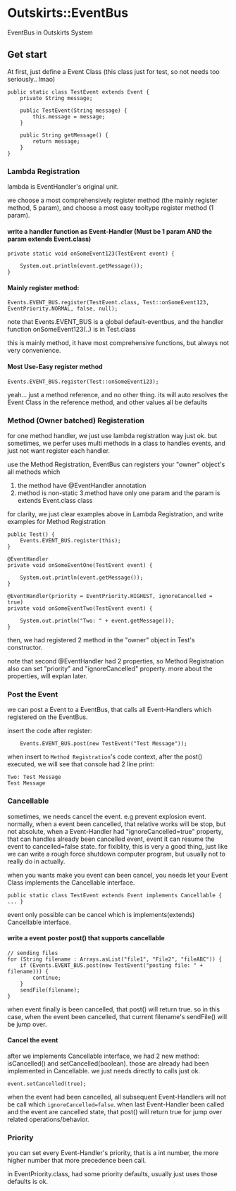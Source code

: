 # Outskirts::EventBus

EventBus in Outskirts System



## Get start

At first, just define a Event Class (this class just for test, so not needs too seriously.. lmao)

```
public static class TestEvent extends Event {
    private String message;

    public TestEvent(String message) {
        this.message = message;
    }

    public String getMessage() {
        return message;
    }
}
```

### Lambda Registration

lambda is EventHandler's original unit.

we choose a most comprehensively register method (the mainly register method, 5 param), and choose a most easy tooltype register method (1 param).

#### write a handler function as Event-Handler (Must be 1 param AND the param extends Event.class)

```
private static void onSomeEvent123(TestEvent event) {

    System.out.println(event.getMessage());
}
```

#### Mainly register method:

```
Events.EVENT_BUS.register(TestEvent.class, Test::onSomeEvent123, EventPriority.NORMAL, false, null);
```
note that Events.EVENT_BUS is a global default-eventbus, and the handler function onSomeEvent123(..) is in Test.class

this is mainly method, it have most comprehensive functions, but always not very convenience.

#### Most Use-Easy register method

```
Events.EVENT_BUS.register(Test::onSomeEvent123);
```

yeah... just a method reference, and no other thing. its will auto resolves the Event Class in the reference method, and other values all be defaults

### Method (Owner batched) Registeration

for one method handler, we just use lambda registration way just ok. but sometimes, we perfer uses multi methods in a class to handles events, and just not want register each handler.

use the Method Registration, EventBus can registers your "owner" object's all methods which 
1. the method have @EventHandler annotation 
2. method is non-static
3.method have only one param and the param is extends Event.class class

for clarity, we just clear examples above in Lambda Registration, and write examples for Method Registration

```
public Test() {
    Events.EVENT_BUS.register(this);
}

@EventHandler
private void onSomeEventOne(TestEvent event) {

    System.out.println(event.getMessage());
}

@EventHandler(priority = EventPriority.HIGHEST, ignoreCancelled = true)
private void onSomeEventTwo(TestEvent event) {

    System.out.println("Two: " + event.getMessage());
}
```
then, we had registered 2 method in the "owner" object in Test's constructor.

note that second @EventHandler had 2 properties, so Method Registration also can set "priority" and "ignoreCancelled" property. more about the properties, will explan later.

### Post the Event

we can post a Event to a EventBus, that calls all Event-Handlers which registered on the EventBus.

insert the code after register:
```
    Events.EVENT_BUS.post(new TestEvent("Test Message"));
```

when insert to `Method Registration`'s code context, after the post() executed, we will see that console had 2 line print:

```
Two: Test Message
Test Message
```

### Cancellable

sometimes, we needs cancel the event. e.g prevent explosion event. normally, when a event been cancelled, that relative works will be stop, but not absolute, when a Event-Handler had "ignoreCancelled=true" property, that can handles already been cancelled event, event it can resume the event to cancelled=false state. for fixiblity, this is very a good thing, just like we can write a rough force shutdown computer program, but usually not to really do in actually.

when you wants make you event can been cancel, you needs let your Event Class implements the Cancellable interface.

```
public static class TestEvent extends Event implements Cancellable { ... }
```
event only possible can be cancel which is implements(extends) Cancellable interface.

#### write a event poster post() that supports cancellable

```
// sending files
for (String filename : Arrays.asList("file1", "File2", "fileABC")) {
    if (Events.EVENT_BUS.post(new TestEvent("posting file: " + filename))) {
        continue;
    }
    sendFile(filename);
}
```
when event finally is been cancelled, that post() will return true. so in this case, when the event been cancelled, that current filename's sendFile() will be jump over.

#### Cancel the event

after we implements Cancellable interface, we had 2 new method: isCancelled() and setCancelled(boolean). those are already had been implemented in Cancellable. we just needs directly to calls just ok.

```
event.setCancelled(true);
```

when the event had been cancelled, all subsequent Event-Handlers will not be call which `ignoreCancelled=false`. when last Event-Handler been called and the event are cancelled state, that post() will return true for jump over related operations/behavior. 

### Priority

you can set every Event-Handler's priority, that is a int number, the more higher number that more precedence been call.

in EventPriority.class, had some priority defaults, usually just uses those defaults is ok.
